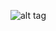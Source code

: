 ![alt tag](https://user-images.githubusercontent.com/52049719/83418195-7d3a3a00-a423-11ea-9ccb-23a96ff00a89.jpg)
